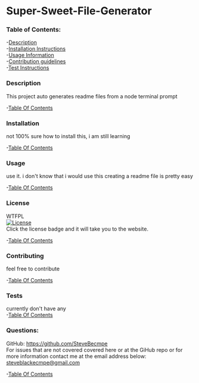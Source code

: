 # Super-Sweet-File-Generator
 
  ### Table of Contents:
  -[Description](###%20Description)      
  -[Installation Instructions](###%20Installation)    
  -[Usage Information](###%20Usage)    
  -[Contribution guidelines](###%20Contributing)    
  -[Test Instructions](###%20Tests)
  
  ### Description    
  This project auto generates readme files from a node terminal prompt   
  
  -[Table Of Contents](###%20Table%20of%20Contents:)  
  
  ### Installation    
  not 100% sure how to install this, i am still learning   
  
  -[Table Of Contents](###%20Table%20of%20Contents:)  
  
  ### Usage    
  use it. i don't know that i would use this creating a readme file is pretty easy   
  
  -[Table Of Contents](###%20Table%20of%20Contents:)  
  
  ### License   
  WTFPL    
  [![License](https://img.shields.io/badge/License-Apache%202.0-blue.svg)](https://opensource.org/licenses/Apache-2.0)   
  Click the license badge and it will take you to the website.   
  
  -[Table Of Contents](###%20Table%20of%20Contents:)  
  
  ### Contributing 
  feel free to contribute   
  
  -[Table Of Contents](###%20Table%20of%20Contents:)  
  
  ### Tests       
  currently don't have any    
  -[Table Of Contents](###%20Table%20of%20Contents:)  
  
  ### Questions: 
  GitHub: https://github.com/SteveBecmpe     
  For issues that are not covered covered here or at the GiHub repo or for more information contact me at the email address below:   
  steveblackecmpe@gmail.com   
  
  -[Table Of Contents](###%20Table%20of%20Contents:)  
